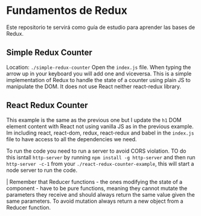 # Fundamentos de Redux

Este repositorio te servirá como guía de estudio para aprender las bases de Redux.


## Simple Redux Counter
Location: `./simple-redux-counter`
Open the `index.js` file. When typing the arrow up in your keyboard you will add one and viceversa.
This is a simple implementation of Redux to handle the state of a counter using plain JS to manipulate the DOM. It does not use React neither react-redux library.

## React Redux Counter
This example is the same as the previous one but I update the `h1` DOM element content with React not using vanilla JS as in the previous example. Im including react, react-dom, redux, react-redux and babel in the `index.js` file to have access to all the dependencies we need.

To run the code you need to run a server to avoid CORS violation. TO do this isntall `http-server` by running `npm install -g http-server` and then run `http-server -c-1` from your `./react-redux-counter-example`, this will start a node server to run the code.

| Remember that Reducer functions - the ones modifying the state of a component - have to be pure functions, meaning they cannot mutate the parameters they receive and should always return the same value given the same parameters. To avoid mutation always return a new object from a Reducer function.
